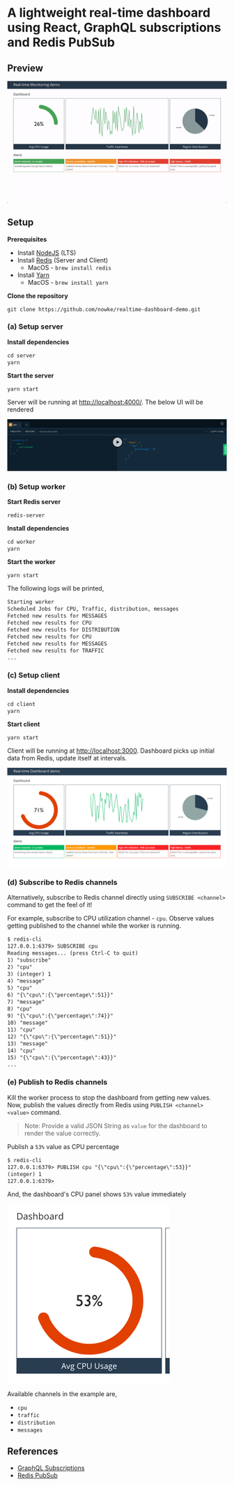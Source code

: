 # A lightweight real-time dashboard using React, GraphQL subscriptions and Redis PubSub

## Preview

![Preview](demo.gif)

## Setup

**Prerequisites**

* Install [NodeJS](https://nodejs.org/) (LTS)
* Install [Redis](https://redis.io/) (Server and Client)
  - MacOS - `brew install redis`
* Install [Yarn](https://yarnpkg.com/)
  - MacOS - `brew install yarn`

**Clone the repository**

```
git clone https://github.com/nowke/realtime-dashboard-demo.git
```

### (a) Setup server

**Install dependencies**

```
cd server
yarn
```

**Start the server**

```
yarn start
```

Server will be running at [http://localhost:4000/](http://localhost:4000/). The below UI will be rendered

![GraphQL UI](server/graphql_ui.png)

### (b) Setup worker

**Start Redis server**

```
redis-server
```

**Install dependencies**

```
cd worker
yarn
```

**Start the worker**

```
yarn start
```

The following logs will be printed,

```
Starting worker
Scheduled Jobs for CPU, Traffic, distribution, messages
Fetched new results for MESSAGES
Fetched new results for CPU
Fetched new results for DISTRIBUTION
Fetched new results for CPU
Fetched new results for MESSAGES
Fetched new results for TRAFFIC
...
```

### (c) Setup client

**Install dependencies**

```
cd client
yarn
```

**Start client**

```
yarn start
```

Client will be running at [http://localhost:3000](http://localhost:3000). Dashboard picks up initial data from Redis, update itself at intervals.

![Real-time dashboard](client/client.png)

### (d) Subscribe to Redis channels

Alternatively, subscribe to Redis channel directly using `SUBSCRIBE <channel>` command to get the feel of it!

For example, subscribe to CPU utilization channel - `cpu`. Observe values getting published to the channel while the worker is running.

```
$ redis-cli
127.0.0.1:6379> SUBSCRIBE cpu
Reading messages... (press Ctrl-C to quit)
1) "subscribe"
2) "cpu"
3) (integer) 1
4) "message"
5) "cpu"
6) "{\"cpu\":{\"percentage\":51}}"
7) "message"
8) "cpu"
9) "{\"cpu\":{\"percentage\":74}}"
10) "message"
11) "cpu"
12) "{\"cpu\":{\"percentage\":51}}"
13) "message"
14) "cpu"
15) "{\"cpu\":{\"percentage\":43}}"
...
```

### (e) Publish to Redis channels

Kill the worker process to stop the dashboard from getting new values. Now, publish the values directly from Redis using `PUBLISH <channel> <value>` command.

> Note: Provide a valid JSON String as `value` for the dashboard to render the value correctly.

Publish a `53%` value as CPU percentage

```
$ redis-cli
127.0.0.1:6379> PUBLISH cpu "{\"cpu\":{\"percentage\":53}}"
(integer) 1
127.0.0.1:6379>
```

And, the dashboard's CPU panel shows `53%` value immediately

![Client CPU Value](client/client-cpu.png)

Available channels in the example are,

* `cpu`
* `traffic`
* `distribution`
* `messages`

## References

* [GraphQL Subscriptions](https://www.apollographql.com/docs/react/advanced/subscriptions.html)
* [Redis PubSub](https://redis.io/topics/pubsub)